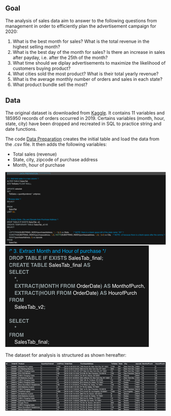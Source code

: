 ## Goal 

The analysis of sales data aim to answer to the following questions from management in order to efficiently plan the advertisement campaign for 2020: 

   1. What is the best month for sales? What is the total revenue in the highest selling month?
   2. What is the best day of the month for sales? Is there an increase in sales after payday, i.e. after the 25th of the month?
   3. What time should we diplay advertisements to maximize the likelihood of customers buying product? 
   4. What cities sold the most product? What is their total yearly revenue? 
   5. What is the average monthly number of orders and sales in each state? 
   6. What product bundle sell the most?

## Data

The original dataset is downloaded from [Kaggle](https://www.kaggle.com/datasets/beekiran/sales-data-analysis). It contains 11 variables and 185950 records of orders occurred in 2019. Certains variables (month, hour, state, city) have been dropped and recreated in SQL to practice string and date functions. 

The code [Data Preparation](1_DataPreparation.sql) creates the initial table and load the data from the .csv file. It then adds the following variables: 
   * Total sales (revenue)
   * State, city, zipcode of purchase address
   * Month, hour of purchase

![](Screenshots/SQL2.png)
![](Screenshots/SQL3.png)

The dataset for analysis is structured as shown hereafter:

![](Screenshots/SQL14.png)
